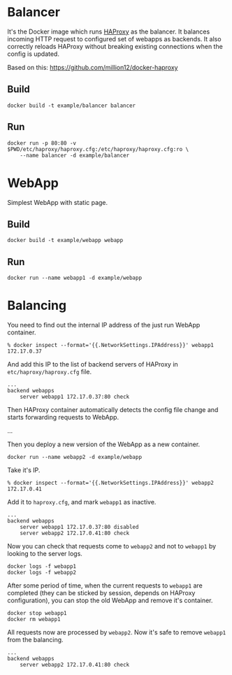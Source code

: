 Balancer
========

It's the Docker image which runs [HAProxy](http://www.haproxy.org/) as the balancer.
It balances incoming HTTP request to configured set of webapps as backends.
It also correctly reloads HAProxy without breaking existing connections when the config is updated.

Based on this: https://github.com/million12/docker-haproxy

Build
-----

    docker build -t example/balancer balancer

Run
---
    
    docker run -p 80:80 -v $PWD/etc/haproxy/haproxy.cfg:/etc/haproxy/haproxy.cfg:ro \
        --name balancer -d example/balancer

WebApp
======

Simplest WebApp with static page.
 
Build
-----

    docker build -t example/webapp webapp
    
Run
---

    docker run --name webapp1 -d example/webapp
    
Balancing
================

You need to find out the internal IP address of the just run WebApp container.

    % docker inspect --format='{{.NetworkSettings.IPAddress}}' webapp1
    172.17.0.37
        
And add this IP to the list of backend servers of HAProxy in `etc/haproxy/haproxy.cfg` file.

    ...
    backend webapps
        server webapp1 172.17.0.37:80 check

Then HAProxy container automatically detects the config file change and starts forwarding requests to WebApp.

...

Then you deploy a new version of the WebApp as a new container.

    docker run --name webapp2 -d example/webapp
        
Take it's IP.
        
    % docker inspect --format='{{.NetworkSettings.IPAddress}}' webapp2
    172.17.0.41
        
Add it to `haproxy.cfg`, and mark `webapp1` as inactive.
        
    ...
    backend webapps
        server webapp1 172.17.0.37:80 disabled
        server webapp2 172.17.0.41:80 check
        
Now you can check that requests come to `webapp2` and not to `webapp1`
by looking to the server logs.

    docker logs -f webapp1
    docker logs -f webapp2

After some period of time, 
when the current requests to `webapp1` are completed
(they can be sticked by session, depends on HAProxy configuration),
you can stop the old WebApp and remove it's container.

    docker stop webapp1
    docker rm webapp1    

All requests now are processed by `webapp2`.
Now it's safe to remove `webapp1` from the balancing.

    ...
    backend webapps
        server webapp2 172.17.0.41:80 check
               